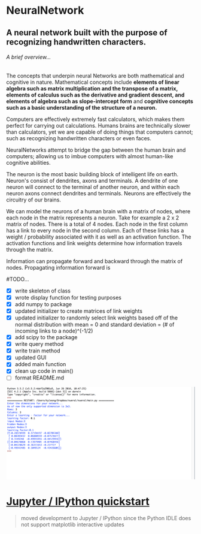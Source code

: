 # NeuralNetwork
## A neural network built with the purpose of recognizing handwritten characters.
###### A brief overview...
The concepts that underpin neural Networks are both mathematical and cognitive in nature. Mathematical concepts include **elements of linear algebra such as matrix multiplication and the transpose of a matrix, elements of calculus such as the derivative and gradient descent, and elements of algebra such as slope-intercept form** and **cognitive concepts such as a basic understanding of the structure of a neuron.**

Computers are effectively extremely fast calculators, which makes them perfect for carrying out calculations.
Humans brains are technically slower than calculators, yet we are capable of doing things that computers cannot; such as recognizing handwritten characters or even faces.

NeuralNetworks attempt to bridge the gap between the human brain and computers; allowing us to imbue computers with almost human-like cognitive abilities.

The neuron is the most basic building block of intelligent life on earth. Neuron's consist of dendrites, axons and terminals. A dendrite of one neuron will connect to the terminal of another neuron, and within each neuron axons connect dendrites and terminals. Neurons are effectively the circuitry of our brains.

We can model the neurons of a human brain with a matrix of nodes, where each node in the matrix represents a neuron. Take for example a 2 x 2 matrix of nodes. There is a total of 4 nodes. Each node in the first column has a link to every node in the second column. Each of these links has a weight / probability associated with it as well as an activation function. The activation functions and link weights determine how information travels through the matrix.

Information can propagate forward and backward through the matrix of nodes. Propagating information forward is

#TODO...
- [x] write skeleton of class
- [x] wrote display function for testing purposes
- [x] add numpy to package
- [x] updated initializer to create matrices of link weights
- [x] updated initializer to randomly select link weights based off of the normal distribution with mean = 0 and standard deviation = (# of incoming links to a node)^(-1/2)
- [x] add scipy to the package
- [x] write query method
- [x] write train method
- [x] updated GUI
- [x] added main function
- [x] clean up code in main()
- [ ] format README.md

![Alt text](/screenshots/usage.png?raw=true "Usage")

# [Jupyter / IPython quickstart](http://jupyter-notebook-beginner-guide.readthedocs.io/en/latest/install.html)
> moved development to Jupyter / IPython since the Python IDLE does not support matplotlib interactive updates
